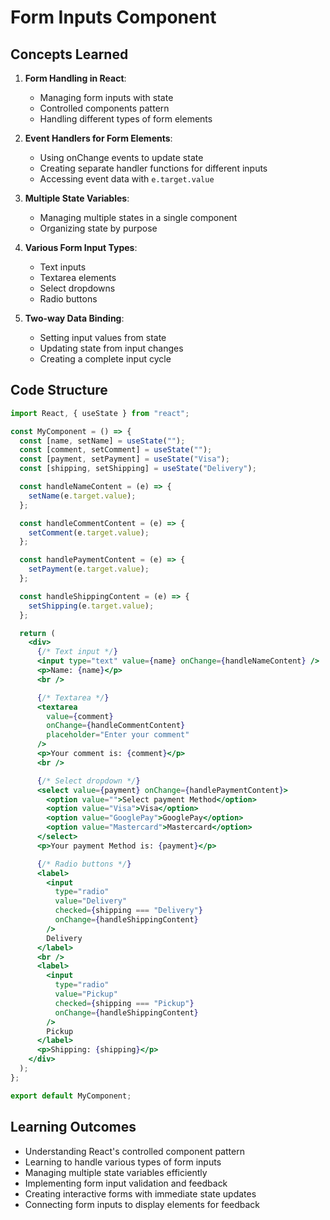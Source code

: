# Form Inputs Component

## Concepts Learned

1. **Form Handling in React**:

   - Managing form inputs with state
   - Controlled components pattern
   - Handling different types of form elements

2. **Event Handlers for Form Elements**:

   - Using onChange events to update state
   - Creating separate handler functions for different inputs
   - Accessing event data with `e.target.value`

3. **Multiple State Variables**:

   - Managing multiple states in a single component
   - Organizing state by purpose

4. **Various Form Input Types**:

   - Text inputs
   - Textarea elements
   - Select dropdowns
   - Radio buttons

5. **Two-way Data Binding**:
   - Setting input values from state
   - Updating state from input changes
   - Creating a complete input cycle

## Code Structure

```jsx
import React, { useState } from "react";

const MyComponent = () => {
  const [name, setName] = useState("");
  const [comment, setComment] = useState("");
  const [payment, setPayment] = useState("Visa");
  const [shipping, setShipping] = useState("Delivery");

  const handleNameContent = (e) => {
    setName(e.target.value);
  };

  const handleCommentContent = (e) => {
    setComment(e.target.value);
  };

  const handlePaymentContent = (e) => {
    setPayment(e.target.value);
  };

  const handleShippingContent = (e) => {
    setShipping(e.target.value);
  };

  return (
    <div>
      {/* Text input */}
      <input type="text" value={name} onChange={handleNameContent} />
      <p>Name: {name}</p>
      <br />

      {/* Textarea */}
      <textarea
        value={comment}
        onChange={handleCommentContent}
        placeholder="Enter your comment"
      />
      <p>Your comment is: {comment}</p>
      <br />

      {/* Select dropdown */}
      <select value={payment} onChange={handlePaymentContent}>
        <option value="">Select payment Method</option>
        <option value="Visa">Visa</option>
        <option value="GooglePay">GooglePay</option>
        <option value="Mastercard">Mastercard</option>
      </select>
      <p>Your payment Method is: {payment}</p>

      {/* Radio buttons */}
      <label>
        <input
          type="radio"
          value="Delivery"
          checked={shipping === "Delivery"}
          onChange={handleShippingContent}
        />
        Delivery
      </label>
      <br />
      <label>
        <input
          type="radio"
          value="Pickup"
          checked={shipping === "Pickup"}
          onChange={handleShippingContent}
        />
        Pickup
      </label>
      <p>Shipping: {shipping}</p>
    </div>
  );
};

export default MyComponent;
```

## Learning Outcomes

- Understanding React's controlled component pattern
- Learning to handle various types of form inputs
- Managing multiple state variables efficiently
- Implementing form input validation and feedback
- Creating interactive forms with immediate state updates
- Connecting form inputs to display elements for feedback
